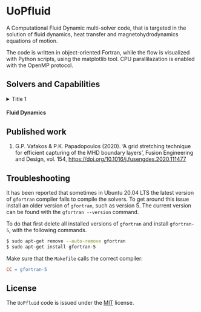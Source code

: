 # UoPfluid

A Computational Fluid Dynamic multi-solver code, that is targeted in the solution of fluid dynamics, heat transfer and magnetohydrodynamics equations of motion.

The code is written in object-oriented Fortran, while the flow is visualized with Python scripts, using the matplotlib tool. CPU parallilazation is enabled with the OpenMP protocol.


## Solvers and Capabilities

<details>
<summary>Title 1</summary>
<p>Content 1 Content 1 Content 1 Content 1 Content 1</p>
</details>


#### Fluid Dynamics


## Published work

1. G.P. Vafakos & P.K. Papadopoulos (2020). ‘A grid stretching technique for efficient capturing of the MHD boundary layers’, Fusion Engineering and Design, vol. 154, https://doi.org/10.1016/j.fusengdes.2020.111477


## Troubleshooting

It has been reported that sometimes in Ubuntu 20.04 LTS the latest version of `gfortran` compiler fails to compile the solvers. To get around this issue install an older version of `gfortran`, such as version 5. The current version can be found with the `gfortran --version` command.

To do that first delete all installed versions of `gfortran` and install `gfortran-5`, with the following commands.

```bash
$ sudo apt-get remove --auto-remove gfortran
$ sudo apt-get install gfortran-5
```

Make sure that the `Makefile` calls the correct compiler:

```Makefile
CC = gfortran-5
```

## License

The `UoPfluid` code is issued under the [MIT](https://choosealicense.com/licenses/mit/) license. 